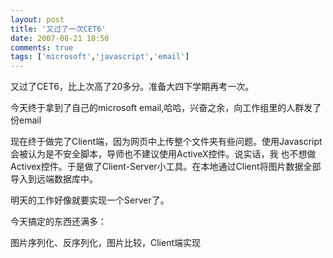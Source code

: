 ```yaml
---
layout: post
title: '又过了一次CET6'
date: 2007-08-21 18:50
comments: true
tags: ['microsoft','javascript','email']
---
```


又过了CET6，比上次高了20多分。准备大四下学期再考一次。

今天终于拿到了自己的microsoft email,哈哈，兴奋之余，向工作组里的人群发了份email

现在终于做完了Client端，因为网页中上传整个文件夹有些问题。使用Javascript会被认为是不安全脚本，导师也不建议使用ActiveX控件。说实话，我
也不想做Activex控件。于是做了Client-Server小工具。在本地通过Client将图片数据全部导入到远端数据库中。

明天的工作好像就要实现一个Server了。

今天搞定的东西还满多：

图片序列化、反序列化，图片比较，Client端实现

